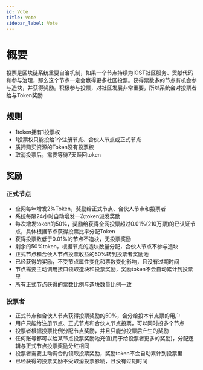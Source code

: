 ```yaml
---
id: Vote
title: Vote
sidebar_label: Vote
---
```


# 概要

投票是区块链系统重要自治机制，如果一个节点持续为IOST社区服务、贡献代码和参与治理，那么这个节点一定会赢得更多社区投票。获得票数多的节点有机会参与造块，并获得奖励。积极参与投票，对社区发展非常重要，所以系统会对投票者给与Token奖励 

## 规则

- 1token拥有1投票权
- 1投票权只能投给1个注册节点、合伙人节点或正式节点
- 质押购买资源的Token没有投票权
- 取消投票后，需要等待7天赎回token

## 奖励

### 正式节点

- 全网每年增发2%Token，奖励给正式节点、合伙人节点和投票者
- 系统每隔24小时自动增发一次token派发奖励
- 每次增发token的50%，奖励给获得全网投票超过0.01%(210万票)的已认证节点，具体根据节点获得投票比率分配Token
- 获得投票数低于0.01%的节点不造块，无投票奖励
- 剩余的50%token，根据节点的造块数量分配，合伙人节点不参与造块
- 正式节点和合伙人节点投票收益的50%转到投票者奖励池
- 已经获得的奖励，不受节点属性变化和票数变化影响，且没有过期时间
- 节点需要主动调用接口领取造块和投票奖励，奖励token不会自动累计到投票里
- 所有正式节点获得的票数比例与造块数量比例一致

### 投票者

- 正式节点和合伙人节点获得投票奖励的50%，会分给投本节点票的用户
- 用户只能给注册节点、正式节点和合伙人节点投票，可以同时投多个节点
- 投票者根据投票比例分配节点奖励，并且只能分投票后产生的奖励
- 任何账号都可以给某节点投票奖励池充值(用于给投票者更多的奖励)，分配逻辑与正式节点投票奖励分红相同
- 投票者需要主动调合约领取投票奖励，奖励token不会自动累计到投票里
- 已经获得的投票奖励不受取消投票影响，且没有过期时间